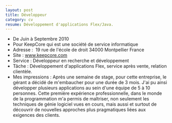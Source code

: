 ```yaml
---
layout: post
title: Développeur
category: cv
resume: Développement d'applications Flex/Java.
---
```

* De Juin à Septembre 2010
* Pour KeepCore qui est une société de service informatique
* Adresse : ­ 19 rue de l'école de droit­ 34000­ Montpellier­ France
* Site : <a href="http://www.keepcore.com" target="_blank">www.keepcore.com</a>
* Service : Développeur­ en recherche et développement
* Tâche : Développement d'applications Flex, service après vente, relation clientèle.
* Mes impressions : Après une semaine de stage, pour cette entreprise, le gérant a décidé de m'embaucher pour une durée de 3 mois. J'ai pu ainsi développer plusieurs applications au sein d'une équipe de 5 à 10 personnes. Cette première expérience professionnelle, dans le monde de la programmation m'a permis de maîtriser, non seulement les techniques de génie logiciel vues en cours, mais aussi et surtout de découvrir de nouvelles approches plus pragmatiques liées aux exigences des clients.